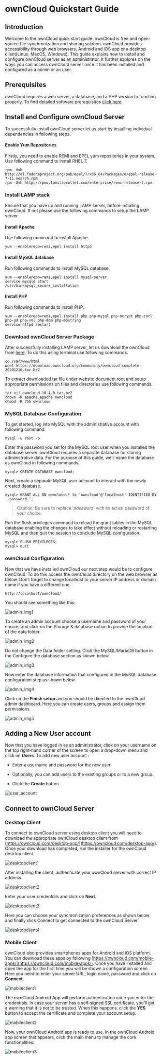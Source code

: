 # ownCloud Quickstart Guide

## Introduction

Welcome to the ownCloud quick start guide. ownCloud is free and open-source file synchronization and sharing solution. ownCloud provides accessibility through web browsers, Android and iOS app or a desktop client(Linux, MacOS, Windows). This guide explains how to install and configure ownCloud server as an administrator. It further explores on the ways you can access ownCloud server once it has been installed and configured as a admin or an user.

## Prerequisites 

ownCloud requires a web server, a database, and a PHP version to function properly. To find detailed software prerequisites [click here](https://doc.owncloud.org/server/9.1/admin_manual/installation/source_installation.html#prerequisites-label). 

## Install and Configure ownCloud Server

To successfully install ownCloud server let us start by installing individual dependencies in following steps.

#### Enable Yum Repositories

Firstly, you need to enable REMI and EPEL yum repositories in your system. Use following command to install RHEL 7.

```
rpm -Uvh http://dl.fedoraproject.org/pub/epel/7/x86_64/Packages/e/epel-release-7-11.noarch.rpm
rpm -Uvh http://rpms.famillecollet.com/enterprise/remi-release-7.rpm
```

### Install LAMP stack

Ensure that you have up and running LAMP server, before installing ownCloud. If not please use the following commands to setup the LAMP server.

#### Install Apache

Use following command to install Apache.
```
yum --enablerepo=remi,epel install httpd
```

#### Install MySQL database

Run following commands to install MySQL database.
```
yum --enablerepo=remi,epel install mysql-server
service mysqld start
/usr/bin/mysql_secure_installation
```

#### Install PHP

Run following commands to install PHP.
```
yum --enablerepo=remi,epel install php php-mysql php-mcrypt php-curl php-gd php-xml php-dom php-mbstring
service httpd restart
```

### Download ownCloud Server Package

After successfully installing LAMP server, let us download the ownCloud from [here](https://owncloud.com/download-server/). To do this using terminal use following commands.
```
cd /var/www/html
wget https://download.owncloud.org/community/owncloud-complete-20201216.tar.bz2	
```

To extract downloaded tar file under website document root and setup appropriate permissions on files and directories use following commands.
```
tar xjf owncloud-10.4.0.tar.bz2
chown -R apache.apache owncloud
chmod -R 755 owncloud
```

### MySQL Database Configuration

To get started, log into MySQL with the administrative account with following command:
```
mysql -u root -p
```

Enter the password you set for the MySQL root user when you installed the database server. ownCloud requires a separate database for storing administrative data. For the purpose of this guide, we’ll name the database as ownCloud in following commands.
```
mysql> CREATE DATABASE owncloud;
```
Next, create a separate MySQL user account to interact with the newly created database.
```
mysql> GRANT ALL ON owncloud.* to 'owncloud'@'localhost' IDENTIFIED BY '_password_';
````
> Caution: Be sure to replace '_password_' with an actual password of your choice.

Run the flush privileges command to reload the grant tables in the MySQL database enabling the changes to take effect without reloading or restarting MySQL and then quit the session to conclude MySQL configuration.
```
mysql> FLUSH PRIVILEGES;
mysql> quit
```

### ownCloud Configuration

Now that we have installed ownCloud our next step would be to configure ownCloud. To do this access the ownCloud directory on the web browser as below. Don’t forget to change localhost to your server IP address or domain name if you have a different one.
```
http://localhost/owncloud/
```
You should see something like this:

![admin_img1](./imgs/admin1.png)

To create an admin account choose a username and password of your choice, and click on the Storage & database option to provide the location of the data folder.

![admin_img2](./imgs/admin2.png)

Do not change the Data folder setting. Click the MySQL/MariaDB button in the Configure the database section as shown below.

![admin_img3](./imgs/admin3.png)

Now enter the database information that configured in the MySQL database configuration step as shown below.

![admin_img4](./imgs/admin4.png)

Click on the **Finish setup** and you should be directed to the ownCloud admin dashboard. Here you can create users, groups and assign them permissions.

![admin_img5](./imgs/admin5.png)

## Adding a New User account

Now that you have logged in as an administrator, click on your username on the top right-hand corner of the screen to open a drop-down menu and click on **Users**.
 To add new user account : 
   *	Enter a username and password for the new user.
   
   *	Optionally, you can add users to the existing groups or to a new group.
   
   *	Click the **Create** button
   
 ![user_account](./imgs/useracnt1.png) 
 
## Connect to ownCloud Server
### Desktop Client

To connect to ownCloud server using desktop client you will need to download the appropriate ownCloud desktop client from [https://owncloud.com/desktop-app/](https://owncloud.com/desktop-app/). Once your download has completed, run the installer for the ownCloud desktop client.

![desktopclient1](./imgs/desktopclient1.png) 

After installing the client, authenticate your ownCloud server with correct IP address.

![desktopclient2](./imgs/desktopclient2.png) 

Enter your user credentials and click on **Next**.

![desktopclient3](./imgs/desktopclient3.png)

Here you can choose your synchronization preferences as shown below and finally click Connect to get connected to the ownCloud Server.

![desktopclient4](./imgs/desktopclient4.png)

### Mobile Client

ownCloud also provides smartphones apps for Android and iOS platform. You can download these apps by following [https://owncloud.com/mobile-apps/](https://owncloud.com/mobile-apps/). Once you have installed and open the app for the first time you will be shown a configuration screen. Here you need to enter your server URL, login name, password and click on **Connect**.

![mobileclient1](./imgs/mobileclient1.png)

The ownCloud Android App will perform authentication once you enter the credentials. In case your server has a self-signed SSL certificate, you’ll get a warning that it is not to be trusted. When this happens, click the **YES** button to accept the certificate and complete your account setup.

![mobileclient2](./imgs/mobileclient2.png)

Now, your ownCloud Android app is ready to use. In the ownCloud Android app screen that appears, click the main menu to manage the core functionalities:

![mobileclient3](./imgs/mobileclient3.png)
